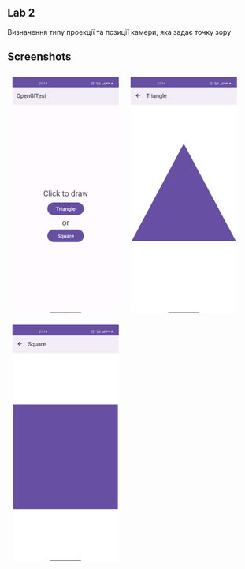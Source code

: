 ## Lab 2

Визначення типу проекції та позиції камери, яка задає точку зору

## Screenshots

[<img src="/readme/home.jpg" width="216" height="480" hspace="10" vspace="10" alignment="left">](/readme/home.jpg)
[<img src="/readme/triangle.jpg" width="216" height="480" hspace="10" vspace="10" alignment="left">](/readme/triangle.jpg)
[<img src="/readme/square.jpg" width="216" height="480" hspace="10" vspace="10" alignment="left">](/readme/square.jpg)
